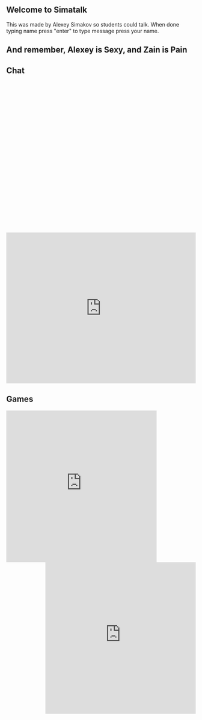 <script async src="https://pagead2.googlesyndication.com/pagead/js/adsbygoogle.js?client=ca-pub-9413704551073936"
     crossorigin="anonymous"></script>

## Welcome to Simatalk

This was made by Alexey Simakov so students could talk. When done typing name press "enter"
to type message press your name.

## And remember, Alexey is Sexy, and Zain is Pain




## Chat

<div id="tlkio" data-channel="student-talk" data-theme="theme--minimal" style="width:100%;height:400;"></div><script async src="http://tlk.io/embed.js" type="text/javascript"></script>

<iframe src="https://tlk.io/student-talk" width="100%" height="400" frameborder="0" scrolling="no"></iframe>

## Games
<iframe src="https://scratch.mit.edu/projects/318927435/embed" allowtransparency="true" width="400" height="402" frameborder="0" scrolling="no" align="left" allowfullscreen></iframe>

<iframe src="https://scratch.mit.edu/projects/148769358/embed" allowtransparency="true" width="400" height="402" frameborder="0" scrolling="no" align="right" allowfullscreen></iframe>

## 


